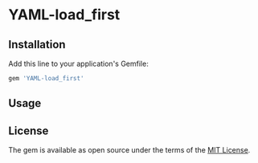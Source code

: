 # YAML-load_first

## Installation

Add this line to your application's Gemfile:

```ruby
gem 'YAML-load_first'
```

## Usage

## License

The gem is available as open source under the terms of the [MIT License](http://opensource.org/licenses/MIT).

